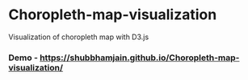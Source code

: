 # Choropleth-map-visualization
Visualization of choropleth map with D3.js
### Demo - https://shubbhamjain.github.io/Choropleth-map-visualization/
